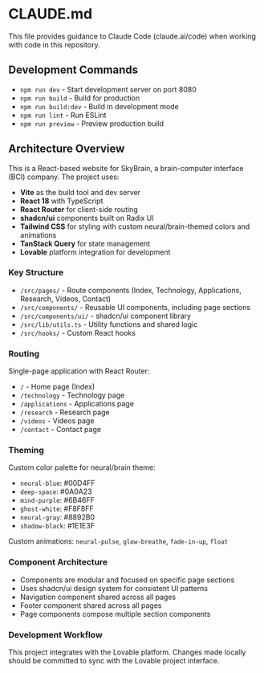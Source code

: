 # CLAUDE.md

This file provides guidance to Claude Code (claude.ai/code) when working with code in this repository.

## Development Commands

- `npm run dev` - Start development server on port 8080
- `npm run build` - Build for production
- `npm run build:dev` - Build in development mode
- `npm run lint` - Run ESLint
- `npm run preview` - Preview production build

## Architecture Overview

This is a React-based website for SkyBrain, a brain-computer interface (BCI) company. The project uses:

- **Vite** as the build tool and dev server
- **React 18** with TypeScript
- **React Router** for client-side routing
- **shadcn/ui** components built on Radix UI
- **Tailwind CSS** for styling with custom neural/brain-themed colors and animations
- **TanStack Query** for state management
- **Lovable** platform integration for development

### Key Structure

- `/src/pages/` - Route components (Index, Technology, Applications, Research, Videos, Contact)
- `/src/components/` - Reusable UI components, including page sections
- `/src/components/ui/` - shadcn/ui component library
- `/src/lib/utils.ts` - Utility functions and shared logic
- `/src/hooks/` - Custom React hooks

### Routing

Single-page application with React Router:
- `/` - Home page (Index)
- `/technology` - Technology page
- `/applications` - Applications page  
- `/research` - Research page
- `/videos` - Videos page
- `/contact` - Contact page

### Theming

Custom color palette for neural/brain theme:
- `neural-blue`: #00D4FF
- `deep-space`: #0A0A23
- `mind-purple`: #6B46FF
- `ghost-white`: #F8F8FF
- `neural-gray`: #8892B0
- `shadow-black`: #1E1E3F

Custom animations: `neural-pulse`, `glow-breathe`, `fade-in-up`, `float`

### Component Architecture

- Components are modular and focused on specific page sections
- Uses shadcn/ui design system for consistent UI patterns
- Navigation component shared across all pages
- Footer component shared across all pages
- Page components compose multiple section components

### Development Workflow

This project integrates with the Lovable platform. Changes made locally should be committed to sync with the Lovable project interface.